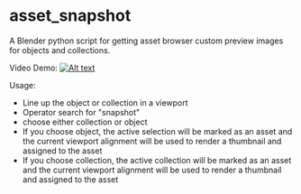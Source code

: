 # asset_snapshot

A Blender python script for getting asset browser custom preview images for objects and collections.

Video Demo:
[![Alt text](https://img.youtube.com/vi/d0D8DuqpRt0/0.jpg)](https://www.youtube.com/watch?v=d0D8DuqpRt0)  


Usage: 
 - Line up the object or collection in a viewport
 - Operator search for "snapshot"
 - choose either collection or object
 - If you choose object, the active selection will be marked as an asset and the current viewport alignment will be used to render a thumbnail and assigned to the asset
 - If you choose collection, the active collection will be marked as an asset and the current viewport alignment will be used to render a thumbnail and assigned to the asset
